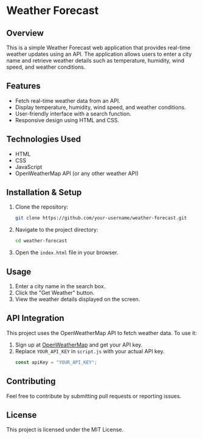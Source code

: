 # Weather Forecast

## Overview
This is a simple Weather Forecast web application that provides real-time weather updates using an API. The application allows users to enter a city name and retrieve weather details such as temperature, humidity, wind speed, and weather conditions.

## Features
- Fetch real-time weather data from an API.
- Display temperature, humidity, wind speed, and weather conditions.
- User-friendly interface with a search function.
- Responsive design using HTML and CSS.

## Technologies Used
- HTML
- CSS
- JavaScript
- OpenWeatherMap API (or any other weather API)

## Installation & Setup
1. Clone the repository:
   ```bash
   git clone https://github.com/your-username/weather-forecast.git
   ```
2. Navigate to the project directory:
   ```bash
   cd weather-forecast
   ```
3. Open the `index.html` file in your browser.

## Usage
1. Enter a city name in the search box.
2. Click the "Get Weather" button.
3. View the weather details displayed on the screen.

## API Integration
This project uses the OpenWeatherMap API to fetch weather data. To use it:
1. Sign up at [OpenWeatherMap](https://openweathermap.org/) and get your API key.
2. Replace `YOUR_API_KEY` in `script.js` with your actual API key.
   ```javascript
   const apiKey = "YOUR_API_KEY";
   ```

## Contributing
Feel free to contribute by submitting pull requests or reporting issues.

## License
This project is licensed under the MIT License.

